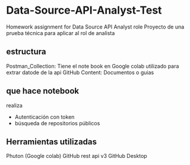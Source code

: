 # Data-Source-API-Analyst-Test
Homework assignment for Data Source API Analyst role
Proyecto de una prueba técnica para aplicar al rol de analista
## estructura
Postman_Collection: Tiene el note book en Google colab utilizado para extrar datode de la api GitHub
Content: Documentos o guias
## que hace notebook
realiza
- Autenticación con token
- búsqueda de repositorios públicos
## Herramientas utilizadas
Phuton (Google colab)
GitHub rest api v3
GitHub Desktop